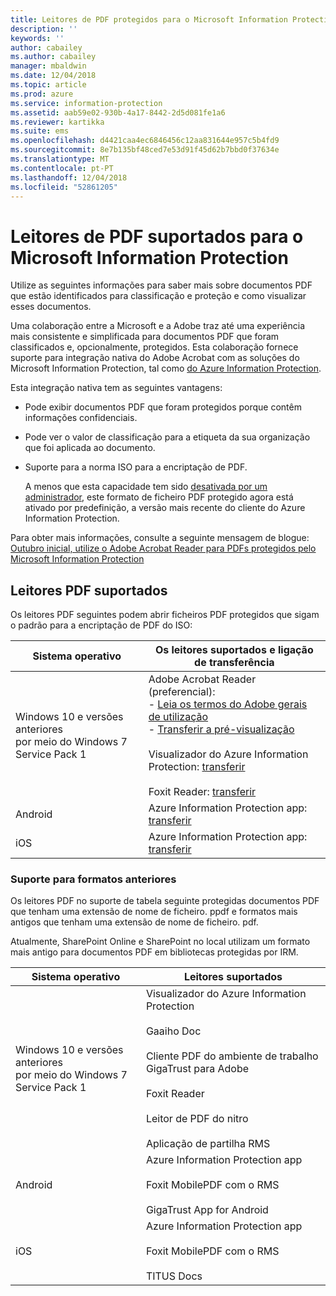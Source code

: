 ```yaml
---
title: Leitores de PDF protegidos para o Microsoft Information Protection
description: ''
keywords: ''
author: cabailey
ms.author: cabailey
manager: mbaldwin
ms.date: 12/04/2018
ms.topic: article
ms.prod: azure
ms.service: information-protection
ms.assetid: aab59e02-930b-4a17-8442-2d5d081fe1a6
ms.reviewer: kartikka
ms.suite: ems
ms.openlocfilehash: d4421caa4ec6846456c12aa831644e957c5b4fd9
ms.sourcegitcommit: 8e7b135bf48ced7e53d91f45d62b7bbd0f37634e
ms.translationtype: MT
ms.contentlocale: pt-PT
ms.lasthandoff: 12/04/2018
ms.locfileid: "52861205"
---
```

# <a name="supported-pdf-readers-for-microsoft-information-protection"></a>Leitores de PDF suportados para o Microsoft Information Protection

Utilize as seguintes informações para saber mais sobre documentos PDF que estão identificados para classificação e proteção e como visualizar esses documentos.

Uma colaboração entre a Microsoft e a Adobe traz até uma experiência mais consistente e simplificada para documentos PDF que foram classificados e, opcionalmente, protegidos. Esta colaboração fornece suporte para integração nativa do Adobe Acrobat com as soluções do Microsoft Information Protection, tal como [do Azure Information Protection](../what-is-information-protection.md). 

Esta integração nativa tem as seguintes vantagens:

- Pode exibir documentos PDF que foram protegidos porque contêm informações confidenciais.

- Pode ver o valor de classificação para a etiqueta da sua organização que foi aplicada ao documento.

- Suporte para a norma ISO para a encriptação de PDF.
    
    A menos que esta capacidade tem sido [desativada por um administrador](client-admin-guide-customizations.md#dont-protect-pdf-files-by-using-the-iso-standard-for-pdf-encryption), este formato de ficheiro PDF protegido agora está ativado por predefinição, a versão mais recente do cliente do Azure Information Protection.

Para obter mais informações, consulte a seguinte mensagem de blogue: [Outubro inicial, utilize o Adobe Acrobat Reader para PDFs protegidos pelo Microsoft Information Protection](https://techcommunity.microsoft.com/t5/Azure-Information-Protection/Starting-October-use-Adobe-Acrobat-Reader-for-PDFs-protected-by/ba-p/262738)

## <a name="supported-pdf-readers"></a>Leitores PDF suportados

Os leitores PDF seguintes podem abrir ficheiros PDF protegidos que sigam o padrão para a encriptação de PDF do ISO:

|Sistema operativo|Os leitores suportados e ligação de transferência|
|----------------|-----------------------------------|
|Windows 10 e versões anteriores<br />por meio do Windows 7 Service Pack 1|Adobe Acrobat Reader (preferencial):<br />-  [Leia os termos do Adobe gerais de utilização](https://www.adobe.com/legal/terms.html) <br />- [Transferir a pré-visualização](https://ardownload2.adobe.com/pub/adobe/reader/win/AcrobatDC/misc/MIP_Preview/1900820120/Adobe_MIP_Preview_1900820120.zip) <br /><br /> Visualizador do Azure Information Protection: [transferir](https://go.microsoft.com/fwlink/?linkid=838993)<br /><br />Foxit Reader: [transferir](https://www.foxitsoftware.com/pdf-reader/)|
|Android|Azure Information Protection app: [transferir](https://go.microsoft.com/fwlink/?LinkId=325340)|
|iOS|Azure Information Protection app: [transferir](https://go.microsoft.com/fwlink/?LinkId=325338)|

### <a name="support-for-previous-formats"></a>Suporte para formatos anteriores

Os leitores PDF no suporte de tabela seguinte protegidas documentos PDF que tenham uma extensão de nome de ficheiro. ppdf e formatos mais antigos que tenham uma extensão de nome de ficheiro. pdf.

Atualmente, SharePoint Online e SharePoint no local utilizam um formato mais antigo para documentos PDF em bibliotecas protegidas por IRM.


|Sistema operativo|Leitores suportados|
|----------------|-----------------------------------|
|Windows 10 e versões anteriores<br />por meio do Windows 7 Service Pack 1|Visualizador do Azure Information Protection<br /><br />Gaaiho Doc<br /><br />Cliente PDF do ambiente de trabalho GigaTrust para Adobe<br /><br />Foxit Reader<br /><br />Leitor de PDF do nitro<br /><br />Aplicação de partilha RMS|
|Android|Azure Information Protection app<br /><br />Foxit MobilePDF com o RMS<br /><br />GigaTrust App for Android|
|iOS|Azure Information Protection app<br /><br />Foxit MobilePDF com o RMS<br /><br />TITUS Docs|
